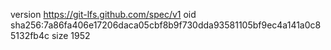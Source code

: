 version https://git-lfs.github.com/spec/v1
oid sha256:7a86fa406e17206daca05cbf8b9f730dda93581105bf9ec4a141a0c85132fb4c
size 1952
